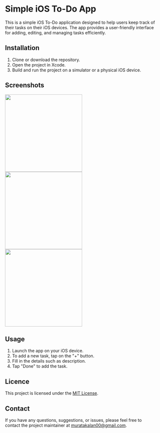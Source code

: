 # Simple iOS To-Do App

This is a simple iOS To-Do application designed to help users keep track of their tasks on their iOS devices. The app provides a user-friendly interface for adding, editing, and managing tasks efficiently.

## Installation

1. Clone or download the repository.
2. Open the project in Xcode.
3. Build and run the project on a simulator or a physical iOS device.

## Screenshots
<div>
   <img src="https://github.com/muratakalan/Learning-Projects/assets/67590146/5a3338d8-2461-458e-b8a7-97de29748312.gif" width=255>
   <img src="https://github.com/muratakalan/Learning-Projects/assets/67590146/a6244c3a-793b-4b6b-934c-921086f264bd.png" width=255>
   <img src="https://github.com/muratakalan/Learning-Projects/assets/67590146/bcf369f9-0d55-40d9-af0a-5445519426cf.png" width=255>
</div>

## Usage

1. Launch the app on your iOS device.
2. To add a new task, tap on the "+" button.
3. Fill in the details such as description.
4. Tap "Done" to add the task.

## Licence

This project is licensed under the [MIT License](https://opensource.org/licenses/MIT).

## Contact

If you have any questions, suggestions, or issues, please feel free to contact the project maintainer at [muratakalan00@gmail.com](mailto:muratakalan00@gmail.com).
